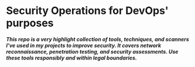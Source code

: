 # Security Operations for DevOps' purposes
***This repo is a very highlight collection of tools, techniques, and scanners I've used in my projects to improve security. It covers network reconnaissance, penetration testing, and security assessments. Use these tools responsibly and within legal boundaries.*** <br />